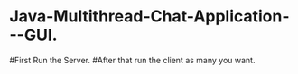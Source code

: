 # Java-Multithread-Chat-Application---GUI.
#First Run the Server.
#After that run the client as many you want.
